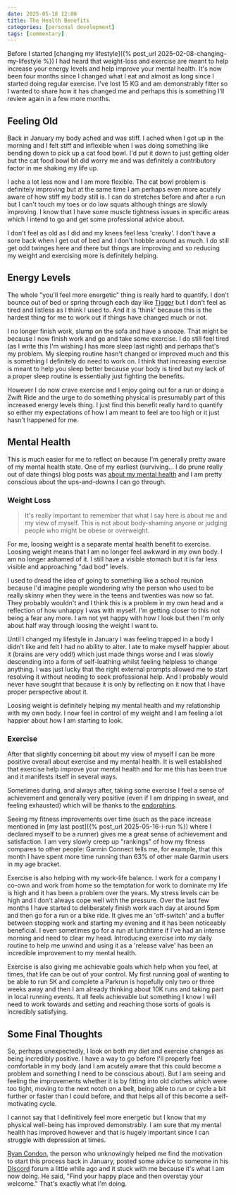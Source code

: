 ```yaml
---
date: 2025-05-18 12:00
title: The Health Benefits
categories: [personal development]
tags: [commentary]
---
```


Before I started [changing my lifestyle]({% post_url 2025-02-08-changing-my-lifestyle %}) I had heard that weight-loss and exercise are meant to help increase your energy levels and help improve your mental health. It's now been four months since I changed what I eat and almost as long since I started doing regular exercise. I've lost 15 KG and am demonstrably fitter so I wanted to share how it has changed me and perhaps this is something I'll review again in a few more months.

## Feeling Old

Back in January my body ached and was stiff. I ached when I got up in the morning and I felt stiff and inflexible when I was doing something like bending down to pick up a cat food bowl. I'd put it down to just getting older but the cat food bowl bit did worry me and was definitely a contributory factor in me shaking my life up.

I ache a lot less now and I am more flexible. The cat bowl problem is definitely improving but at the same time I am perhaps even more acutely aware of how stiff my body still is. I can do stretches before and after a run but I can't touch my toes or do low squats although things are slowly improving. I know that I have some muscle tightness issues in specific areas which I intend to go and get some professional advice about.

I don't feel as old as I did and my knees feel less 'creaky'. I don't have a sore back when I get out of bed and I don't hobble around as much. I do still get odd twinges here and there but things are improving and so reducing my weight and exercising more is definitely helping.

## Energy Levels

The whole "you'll feel more energetic" thing is really hard to quantify. I don't bounce out of bed or spring through each day like [Tigger](https://en.wikipedia.org/wiki/Tigger) but I don't feel as tired and listless as I think I used to. And it is 'think' because this is the hardest thing for me to work out if things have changed much or not.

I no longer finish work, slump on the sofa and have a snooze. That might be because I now finish work and go and take some exercise. I do still feel tired (as I write this I'm wishing I has more sleep last night) and perhaps that's my problem. My sleeping routine hasn't changed or improved much and this is something I definitely do need to work on. I think that increasing exercise is meant to help you sleep better because your body is tired but my lack of a proper sleep routine is essentially just fighting the benefits.

However I do now crave exercise and I enjoy going out for a run or doing a Zwift Ride and the urge to do something physical is presumably part of this increased energy levels thing. I just find this benefit really hard to quantify so either my expectations of how I am meant to feel are too high or it just hasn't happened for me.

## Mental Health

This is much easier for me to reflect on because I'm generally pretty aware of my mental health state. One of my earliest (surviving... I do prune really out of date things) blog posts was [about my mental health](http://localhost:4000/post/2012-06-15-the-depressed-developer) and I am pretty conscious about the ups-and-downs I can go through.

### Weight Loss

> It's really important to remember that what I say here is about me and my view of myself. This is not about body-shaming anyone or judging people who might be obese or overweight.

For me, loosing weight is a separate mental health benefit to exercise. Loosing weight means that I am no longer feel awkward in my own body. I am no longer ashamed of it. I still have a visible stomach but it is far less visible and approaching "dad bod" levels.

I used to dread the idea of going to something like a school reunion because I'd imagine people wondering why the person who used to be really skinny when they were in the teens and twenties was now so fat. They probably wouldn't and I think this is a problem in my own head and a reflection of how unhappy I was with myself. I'm getting closer to this not being a fear any more. I am not yet happy with how I look but then I'm only about half way through loosing the weight I want to.

Until I changed my lifestyle in January I was feeling trapped in a body I didn't like and felt I had no ability to alter. I ate to make myself happier about it (brains are very odd!) which just made things worse and I was slowly descending into a form of self-loathing whilst feeling helpless to change anything. I was just lucky that the right external prompts allowed me to start resolving it without needing to seek professional help. And I probably would never have sought that because it is only by reflecting on it now that I have proper perspective about it.

Loosing weight is definitely helping my mental health and my relationship with my own body. I now feel in control of my weight and I am feeling a lot happier about how I am starting to look.

### Exercise

After that slightly concerning bit about my view of myself I can be more positive overall about exercise and my mental health. It is well established that exercise help improve your mental health and for me this has been true and it manifests itself in several ways.

Sometimes during, and always after, taking some exercise I feel a sense of achievement and generally very positive (even if I am dripping in sweat, and feeling exhausted) which will be thanks to the [endorphins](https://en.wikipedia.org/wiki/Endorphins).

Seeing my fitness improvements over time (such as the pace increase mentioned in [my last post]({% post_url 2025-05-16-i-run %}) where I declared myself to be a runner) gives me a great sense of achievement and satisfaction. I am very slowly creep up "rankings" of how my fitness compares to other people: Garmin Connect tells me, for example, that this month I have spent more time running than 63% of other male Garmin users in my age bracket.

Exercise is also helping with my work-life balance. I work for a company I co-own and work from home so the temptation for work to dominate my life is high and it has been a problem over the years. My stress levels can be high and I don't always cope well with the pressure. Over the last few months I have started to deliberately finish work each day at around 5pm and then go for a run or a bike ride. It gives me an 'off-switch' and a buffer between stopping work and starting my evening and it has been noticeably beneficial. I even sometimes go for a run at lunchtime if I've had an intense morning and need to clear my head. Introducing exercise into my daily routine to help me unwind and using it as a 'release valve' has been an incredible improvement to my mental health.

Exercise is also giving me achievable goals which help when you feel, at times, that life can be out of your control. My first running goal of wanting to be able to run 5K and complete a Parkrun is hopefully only two or three weeks away and then I am already thinking about 10K runs and taking part in local running events. It all feels achievable but something I know I will need to work towards and setting and reaching those sorts of goals is incredibly satisfying.

## Some Final Thoughts

So, perhaps unexpectedly, I look on both my diet and exercise changes as being incredibly positive. I have a way to go before I'll properly feel comfortable in my body (and I am acutely aware that this could become a problem and something I need to be conscious about). But I am seeing and feeling the improvements whether it is by fitting into old clothes which were too tight, moving to the next notch on a belt, being able to run or cycle a bit further or faster than I could before, and that helps all of this become a self-motivating cycle.

I cannot say that I definitively feel more energetic but I know that my physical well-being has improved demonstrably. I am sure that my mental health has improved however and that is hugely important since I can struggle with depression at times.

[Ryan Condon](https://www.youtube.com/@RyanCondon), the person who unknowingly helped me find the motivation to start this process back in January, posted some advice to someone in his [Discord](https://discord.com/invite/ffQw8XyXSu) forum a little while ago and it stuck with me because it's what I am now doing. He said, "Find your happy place and then overstay your welcome." That's exactly what I'm doing.
